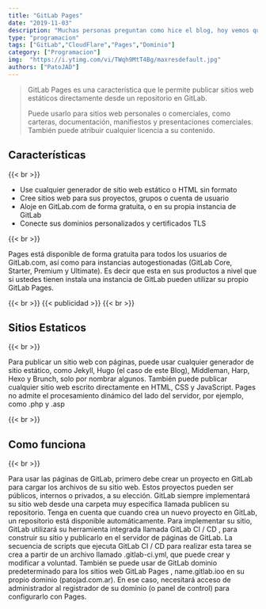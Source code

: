 ```yaml
---
title: "GitLab Pages"
date: "2019-11-03"
description: "Muchas personas preguntan como hice el blog, hoy vemos que es GitLab Pages."
type: "programacion"
tags: ["GitLab","CloudFlare","Pages","Dominio"]
category: ["Programacion"]
img:  "https://i.ytimg.com/vi/TWqh9MtT4Bg/maxresdefault.jpg"
authors: ["PatoJAD"]
---
```


>GitLab Pages es una característica que le permite publicar sitios web estáticos directamente desde un repositorio en GitLab.
>
>Puede usarlo para sitios web personales o comerciales, como carteras, documentación, manifiestos y presentaciones comerciales. También puede atribuir cualquier licencia a su contenido.

## Características

{{< br >}}

* Use cualquier generador de sitio web estático o HTML sin formato
* Cree sitios web para sus proyectos, grupos o cuenta de usuario
* Aloje en GitLab.com de forma gratuita, o en su propia instancia de GitLab
* Conecte sus dominios personalizados y certificados TLS

{{< br >}}

Pages está disponible de forma gratuita para todos los usuarios de GitLab.com, así como para instancias autogestionadas (GitLab Core, Starter, Premium y Ultimate). Es decir que esta en sus productos a nivel que si ustedes tienen instala una instancia de GitLab pueden utilizar su propio GitLab Pages.

{{< br >}}
{{< publicidad >}}
{{< br >}}

## Sitios Estaticos

{{< br >}}

Para publicar un sitio web con páginas, puede usar cualquier generador de sitio estático, como Jekyll, Hugo (el caso de este Blog), Middleman, Harp, Hexo y Brunch, solo por nombrar algunos. También puede publicar cualquier sitio web escrito directamente en HTML, CSS y JavaScript. Pages no admite el procesamiento dinámico del lado del servidor, por ejemplo, como .php y .asp

{{< br >}}

## Como funciona

{{< br >}}

Para usar las páginas de GitLab, primero debe crear un proyecto en GitLab para cargar los archivos de su sitio web. Estos proyectos pueden ser públicos, internos o privados, a su elección. GitLab siempre implementará su sitio web desde una carpeta muy específica llamada publicen su repositorio. Tenga en cuenta que cuando crea un nuevo proyecto en GitLab, un repositorio está disponible automáticamente.
Para implementar su sitio, GitLab utilizará su herramienta integrada llamada GitLab CI / CD , para construir su sitio y publicarlo en el servidor de páginas de GitLab. La secuencia de scripts que ejecuta GitLab CI / CD para realizar esta tarea se crea a partir de un archivo llamado .gitlab-ci.yml, que puede crear y modificar a voluntad.
También se puede usar de GitLab dominio predeterminado para los sitios web GitLab Pages , name.gitlab.ioo en su propio dominio (patojad.com.ar). En ese caso, necesitará acceso de administrador al registrador de su dominio (o panel de control) para configurarlo con Pages.
